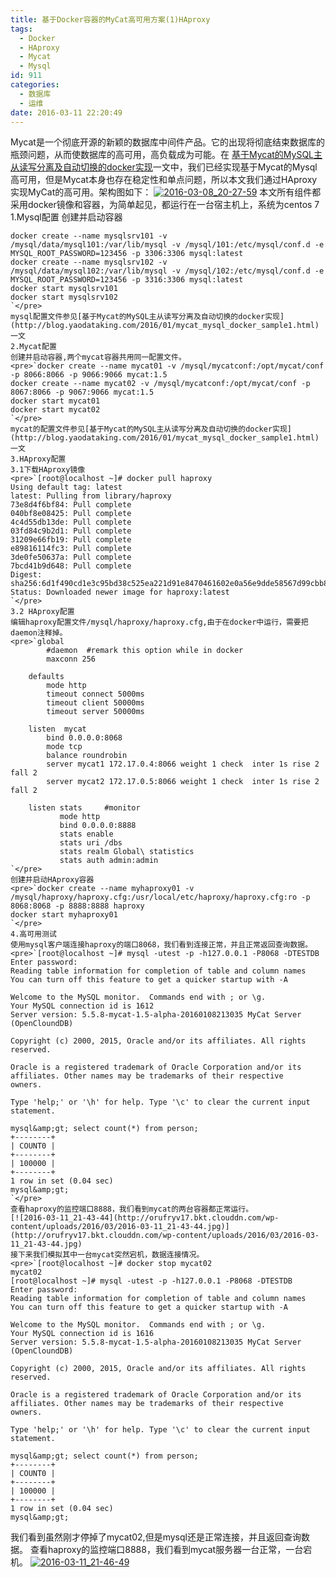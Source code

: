```yaml
---
title: 基于Docker容器的MyCat高可用方案(1)HAproxy
tags:
  - Docker
  - HAproxy
  - Mycat
  - Mysql
id: 911
categories:
  - 数据库
  - 运维
date: 2016-03-11 22:20:49
---
```


Mycat是一个彻底开源的新颖的数据库中间件产品。它的出现将彻底结束数据库的瓶颈问题，从而使数据库的高可用，高负载成为可能。在
[基于Mycat的MySQL主从读写分离及自动切换的docker实现](http://blog.yaodataking.com/2016/01/mycat_mysql_docker_sample1.html)一文中，我们已经实现基于Mycat的Mysql高可用，但是Mycat本身也存在稳定性和单点问题，所以本文我们通过HAproxy实现MyCat的高可用。架构图如下：
[![2016-03-08_20-27-59](http://orufryv17.bkt.clouddn.com/wp-content/uploads/2016/03/2016-03-08_20-27-59.jpg)](http://orufryv17.bkt.clouddn.com/wp-content/uploads/2016/03/2016-03-08_20-27-59.jpg)
本文所有组件都采用docker镜像和容器，为简单起见，都运行在一台宿主机上，系统为centos 7
1.Mysql配置
创建并启动容器

    docker create --name mysqlsrv101 -v /mysql/data/mysql101:/var/lib/mysql -v /mysql/101:/etc/mysql/conf.d -e MYSQL_ROOT_PASSWORD=123456 -p 3306:3306 mysql:latest
    docker create --name mysqlsrv102 -v /mysql/data/mysql102:/var/lib/mysql -v /mysql/102:/etc/mysql/conf.d -e MYSQL_ROOT_PASSWORD=123456 -p 3316:3306 mysql:latest
    docker start mysqlsrv101
    docker start mysqlsrv102
    `</pre>
    mysql配置文件参见[基于Mycat的MySQL主从读写分离及自动切换的docker实现](http://blog.yaodataking.com/2016/01/mycat_mysql_docker_sample1.html)一文
    2.Mycat配置
    创建并启动容器,两个mycat容器共用同一配置文件。
    <pre>`docker create --name mycat01 -v /mysql/mycatconf:/opt/mycat/conf -p 8066:8066 -p 9066:9066 mycat:1.5
    docker create --name mycat02 -v /mysql/mycatconf:/opt/mycat/conf -p 8067:8066 -p 9067:9066 mycat:1.5
    docker start mycat01
    docker start mycat02
    `</pre>
    mycat的配置文件参见[基于Mycat的MySQL主从读写分离及自动切换的docker实现](http://blog.yaodataking.com/2016/01/mycat_mysql_docker_sample1.html)一文
    3.HAproxy配置
    3.1下载HAproxy镜像
    <pre>`[root@localhost ~]# docker pull haproxy
    Using default tag: latest
    latest: Pulling from library/haproxy
    73e8d4f6bf84: Pull complete
    040bf8e08425: Pull complete
    4c4d55db13de: Pull complete
    03fd84c9b2d1: Pull complete
    31209e66fb19: Pull complete
    e89816114fc3: Pull complete
    3de0fe50637a: Pull complete
    7bcd41b9d648: Pull complete
    Digest: sha256:6d1f490cd1e3c95bd38c525ea221d91e8470461602e0a56e9dde58567d99cbb8
    Status: Downloaded newer image for haproxy:latest
    `</pre>
    3.2 HAproxy配置
    编辑haproxy配置文件/mysql/haproxy/haproxy.cfg,由于在docker中运行，需要把daemon注释掉。
    <pre>`global
            #daemon  #remark this option while in docker
            maxconn 256

        defaults
            mode http
            timeout connect 5000ms
            timeout client 50000ms
            timeout server 50000ms

        listen  mycat
            bind 0.0.0.0:8068   
            mode tcp           
            balance roundrobin            
            server mycat1 172.17.0.4:8066 weight 1 check  inter 1s rise 2 fall 2 
            server mycat2 172.17.0.5:8066 weight 1 check  inter 1s rise 2 fall 2

        listen stats     #monitor
               mode http
               bind 0.0.0.0:8888
               stats enable
               stats uri /dbs
               stats realm Global\ statistics
               stats auth admin:admin
    `</pre>
    创建并启动HAproxy容器
    <pre>`docker create --name myhaproxy01 -v /mysql/haproxy/haproxy.cfg:/usr/local/etc/haproxy/haproxy.cfg:ro -p 8068:8068 -p 8888:8888 haproxy
    docker start myhaproxy01
    `</pre>
    4.高可用测试
    使用mysql客户端连接haproxy的端口8068，我们看到连接正常，并且正常返回查询数据。
    <pre>`[root@localhost ~]# mysql -utest -p -h127.0.0.1 -P8068 -DTESTDB
    Enter password:
    Reading table information for completion of table and column names
    You can turn off this feature to get a quicker startup with -A

    Welcome to the MySQL monitor.  Commands end with ; or \g.
    Your MySQL connection id is 1612
    Server version: 5.5.8-mycat-1.5-alpha-20160108213035 MyCat Server (OpenCloundDB)

    Copyright (c) 2000, 2015, Oracle and/or its affiliates. All rights reserved.

    Oracle is a registered trademark of Oracle Corporation and/or its
    affiliates. Other names may be trademarks of their respective
    owners.

    Type 'help;' or '\h' for help. Type '\c' to clear the current input statement.

    mysql&amp;gt; select count(*) from person;
    +--------+
    | COUNT0 |
    +--------+
    | 100000 |
    +--------+
    1 row in set (0.04 sec)
    mysql&amp;gt;
    `</pre>
    查看haproxy的监控端口8888，我们看到mycat的两台容器都正常运行。
    [![2016-03-11_21-43-44](http://orufryv17.bkt.clouddn.com/wp-content/uploads/2016/03/2016-03-11_21-43-44.jpg)](http://orufryv17.bkt.clouddn.com/wp-content/uploads/2016/03/2016-03-11_21-43-44.jpg)
    接下来我们模拟其中一台mycat突然宕机，数据连接情况。
    <pre>`[root@localhost ~]# docker stop mycat02
    mycat02
    [root@localhost ~]# mysql -utest -p -h127.0.0.1 -P8068 -DTESTDB
    Enter password:
    Reading table information for completion of table and column names
    You can turn off this feature to get a quicker startup with -A

    Welcome to the MySQL monitor.  Commands end with ; or \g.
    Your MySQL connection id is 1616
    Server version: 5.5.8-mycat-1.5-alpha-20160108213035 MyCat Server (OpenCloundDB)

    Copyright (c) 2000, 2015, Oracle and/or its affiliates. All rights reserved.

    Oracle is a registered trademark of Oracle Corporation and/or its
    affiliates. Other names may be trademarks of their respective
    owners.

    Type 'help;' or '\h' for help. Type '\c' to clear the current input statement.

    mysql&amp;gt; select count(*) from person;
    +--------+
    | COUNT0 |
    +--------+
    | 100000 |
    +--------+
    1 row in set (0.04 sec)
    mysql&amp;gt;

我们看到虽然刚才停掉了mycat02,但是mysql还是正常连接，并且返回查询数据。
查看haproxy的监控端口8888，我们看到mycat服务器一台正常，一台宕机。
[![2016-03-11_21-46-49](http://orufryv17.bkt.clouddn.com/wp-content/uploads/2016/03/2016-03-11_21-46-49.jpg)](http://orufryv17.bkt.clouddn.com/wp-content/uploads/2016/03/2016-03-11_21-46-49.jpg)